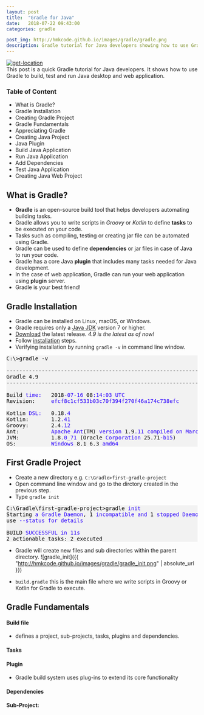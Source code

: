 ```yaml
---
layout: post
title:  "Gradle for Java"
date:   2018-07-22 09:43:00
categories: gradle

post_img: http://hmkcode.github.io/images/gradle/gradle.png
description: Gradle tutorial for Java developers showing how to use Gradle to automate Java building tasks
---
```

<p style="text-align: justify;">
	<a href="http://hmkcode.github.io/images/gradle/gradle.png">
		<img class="size-full wp-image-315 aligncenter" src="http://hmkcode.github.io/images/gradle/gradle.png" alt="get-location" />
	</a>
	<br/>
	This post is a quick Gradle tutorial for Java developers. It shows how to use Gradle to build, test and run Java desktop and web application.
	
</p>


### Table of Content

<div class="post-table-of-content">
	<ul>
	  <li>What is Gradle?</li>
	  <li>Gradle Installation</li>
	  <li>Creating Gradle Project</li>
	  <li>Gradle Fundamentals</li>
	  <li>Appreciating Gradle</li>
	  <li>Creating Java Project</li>
	  <li>Java Plugin</li>
	  <li>Build Java Application</li>
	  <li>Run Java Application</li>
	  <li>Add Dependencies</li>
	  <li>Test Java Application</li>
	  <li>Creating Java Web Project</li>
	</ul>
</div>

<!-- 	- Core & Custom Plugin - Repository & Dependencies -->

## What is Gradle?

- **Gradle** is an open-source build tool that helps developers automating building tasks.
- Gradle allows you to write scripts in *Groovy* or *Kotlin* to define **tasks** to be executed on your code.
- Tasks such as compiling, testing or creating jar file can be automated using Gradle.
- Gradle can be used to define **dependencies** or jar files in case of Java to run your code.
- Gradle has a core Java **plugin** that includes many tasks needed for Java development.
- In the case of web application, Gradle can run your web application using **plugin** server.
- Gradle is your best friend!

 
## Gradle Installation

- Gradle can be installed on Linux, macOS, or Windows.
- Gradle requires only a [Java JDK](http://www.oracle.com/technetwork/java/javase/downloads/index.html) version 7 or higher.
- [Download](https://gradle.org/releases) the latest release. _4.9 is the latest as of now!_
- Follow [installation](https://docs.gradle.org/current/userguide/installation.html#_installing_manually) steps. 
- Verifying installation by running `gradle -v` in command line window.

<pre style='color:#000000;background:#f2f2f2;'>C:\>gradle -v

------------------------------------------------------------
Gradle 4.9
------------------------------------------------------------

Build <span style='color:#2a00ff; '>time:</span>   2018<span style='color:#2a00ff; '>-07-16</span> 08<span style='color:#2a00ff; '>:14:03</span> <span style='color:#2a00ff; '>UTC</span>
Revision:     <span style='color:#2a00ff; '>efcf8c1cf533b03c70f394f270f46a174c738efc</span>

Kotlin <span style='color:#2a00ff; '>DSL:</span>   0.18<span style='color:#2a00ff; '>.4</span>
Kotlin:       1.2<span style='color:#2a00ff; '>.41</span>
Groovy:       2.4<span style='color:#2a00ff; '>.12</span>
Ant:          <span style='color:#2a00ff; '>Apache</span> <span style='color:#2a00ff; '>Ant</span>(TM) <span style='color:#2a00ff; '>version</span> 1.9<span style='color:#2a00ff; '>.11</span> <span style='color:#2a00ff; '>compiled</span> <span style='color:#2a00ff; '>on</span> <span style='color:#2a00ff; '>March</span> 23 2018
JVM:          1.8<span style='color:#2a00ff; '>.0_71</span> (Oracle <span style='color:#2a00ff; '>Corporation</span> 25.71<span style='color:#2a00ff; '>-b15</span>)
OS:           <span style='color:#2a00ff; '>Windows</span> 8.1 6.3 <span style='color:#2a00ff; '>amd64</span>
</pre>

## First Gradle Project

- Create a new directory e.g. `C:\Gradle>first-gradle-project`
- Open command line window and go to the dirctory created in the previous step.
- Type `gradle init`

<pre style='color:#000000;background:#f2f2f2;'>C:\Gradle\first-gradle-project>gradle <span style='color:#2a00ff; '>init</span>
Starting <span style='color:#2a00ff; '>a</span> <span style='color:#2a00ff; '>Gradle</span> <span style='color:#2a00ff; '>Daemon</span>, 1 <span style='color:#2a00ff; '>incompatible</span> <span style='color:#2a00ff; '>and</span> 1 <span style='color:#2a00ff; '>stopped</span> <span style='color:#2a00ff; '>Daemons</span> <span style='color:#2a00ff; '>could</span> <span style='color:#2a00ff; '>not</span> <span style='color:#2a00ff; '>be</span> <span style='color:#2a00ff; '>reused</span>, 
use <span style='color:#2a00ff; '>--status</span> <span style='color:#2a00ff; '>for</span> <span style='color:#2a00ff; '>details</span>

BUILD <span style='color:#2a00ff; '>SUCCESSFUL</span> <span style='color:#2a00ff; '>in</span> <span style='color:#2a00ff; '>11s</span>
2 actionable tasks: 2 executed
</pre>

- Gradle will create new files and sub directories within the parent directory. 
![gradle_init]({{ "http://hmkcode.github.io/images/gradle/gradle_init.png" | absolute_url }})

- `build.gradle` this is the main file where we write scripts in Groovy or Kotlin for Gradle to execute.  

## Gradle Fundamentals

#### Build file
- defines a project, sub-projects, tasks, plugins and dependencies.

#### Tasks

#### Plugin
- Gradle build system uses plug-ins to extend its core functionality

#### Dependencies

#### Sub-Project:


